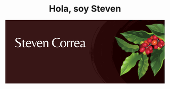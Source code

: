 <div align= "center "><h1>Hola, soy Steven</h1> </div>
<img src="https://github.com/StevenCorreaNavarro/StevenCorrea/blob/main/Steven.png">
